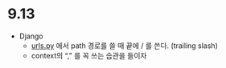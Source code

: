 # 9.13

- Django
    - [urls.py](http://urls.py) 에서 path 경로를 쓸 때 끝에 / 를 쓴다. (trailing slash)
    - context의 “,” 를 꼭 쓰는 습관을 들이자